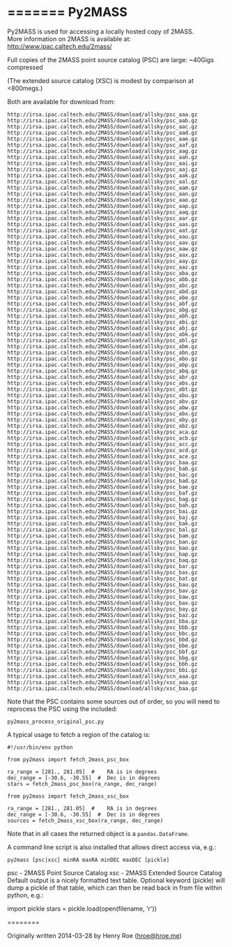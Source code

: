 
=======
Py2MASS
=======

Py2MASS is used for accessing a locally hosted copy of 2MASS.  
More information on 2MASS is available at:
    http://www.ipac.caltech.edu/2mass/

Full copies of the 2MASS point source catalog (PSC) are large:
    ~40Gigs compressed 

(The extended source catalog (XSC) is modest by comparison at <800megs.)

Both are available for download from:

    http://irsa.ipac.caltech.edu/2MASS/download/allsky/psc_aaa.gz
    http://irsa.ipac.caltech.edu/2MASS/download/allsky/psc_aab.gz
    http://irsa.ipac.caltech.edu/2MASS/download/allsky/psc_aac.gz
    http://irsa.ipac.caltech.edu/2MASS/download/allsky/psc_aad.gz
    http://irsa.ipac.caltech.edu/2MASS/download/allsky/psc_aae.gz
    http://irsa.ipac.caltech.edu/2MASS/download/allsky/psc_aaf.gz 
    http://irsa.ipac.caltech.edu/2MASS/download/allsky/psc_aag.gz
    http://irsa.ipac.caltech.edu/2MASS/download/allsky/psc_aah.gz
    http://irsa.ipac.caltech.edu/2MASS/download/allsky/psc_aai.gz
    http://irsa.ipac.caltech.edu/2MASS/download/allsky/psc_aaj.gz
    http://irsa.ipac.caltech.edu/2MASS/download/allsky/psc_aak.gz
    http://irsa.ipac.caltech.edu/2MASS/download/allsky/psc_aal.gz
    http://irsa.ipac.caltech.edu/2MASS/download/allsky/psc_aam.gz
    http://irsa.ipac.caltech.edu/2MASS/download/allsky/psc_aan.gz
    http://irsa.ipac.caltech.edu/2MASS/download/allsky/psc_aao.gz
    http://irsa.ipac.caltech.edu/2MASS/download/allsky/psc_aap.gz
    http://irsa.ipac.caltech.edu/2MASS/download/allsky/psc_aaq.gz
    http://irsa.ipac.caltech.edu/2MASS/download/allsky/psc_aar.gz
    http://irsa.ipac.caltech.edu/2MASS/download/allsky/psc_aas.gz
    http://irsa.ipac.caltech.edu/2MASS/download/allsky/psc_aat.gz
    http://irsa.ipac.caltech.edu/2MASS/download/allsky/psc_aau.gz
    http://irsa.ipac.caltech.edu/2MASS/download/allsky/psc_aav.gz
    http://irsa.ipac.caltech.edu/2MASS/download/allsky/psc_aaw.gz
    http://irsa.ipac.caltech.edu/2MASS/download/allsky/psc_aax.gz
    http://irsa.ipac.caltech.edu/2MASS/download/allsky/psc_aay.gz
    http://irsa.ipac.caltech.edu/2MASS/download/allsky/psc_aaz.gz
    http://irsa.ipac.caltech.edu/2MASS/download/allsky/psc_aba.gz
    http://irsa.ipac.caltech.edu/2MASS/download/allsky/psc_abb.gz
    http://irsa.ipac.caltech.edu/2MASS/download/allsky/psc_abc.gz
    http://irsa.ipac.caltech.edu/2MASS/download/allsky/psc_abd.gz
    http://irsa.ipac.caltech.edu/2MASS/download/allsky/psc_abe.gz
    http://irsa.ipac.caltech.edu/2MASS/download/allsky/psc_abf.gz
    http://irsa.ipac.caltech.edu/2MASS/download/allsky/psc_abg.gz
    http://irsa.ipac.caltech.edu/2MASS/download/allsky/psc_abh.gz
    http://irsa.ipac.caltech.edu/2MASS/download/allsky/psc_abi.gz
    http://irsa.ipac.caltech.edu/2MASS/download/allsky/psc_abj.gz
    http://irsa.ipac.caltech.edu/2MASS/download/allsky/psc_abk.gz
    http://irsa.ipac.caltech.edu/2MASS/download/allsky/psc_abl.gz
    http://irsa.ipac.caltech.edu/2MASS/download/allsky/psc_abm.gz
    http://irsa.ipac.caltech.edu/2MASS/download/allsky/psc_abn.gz
    http://irsa.ipac.caltech.edu/2MASS/download/allsky/psc_abo.gz
    http://irsa.ipac.caltech.edu/2MASS/download/allsky/psc_abp.gz
    http://irsa.ipac.caltech.edu/2MASS/download/allsky/psc_abq.gz
    http://irsa.ipac.caltech.edu/2MASS/download/allsky/psc_abr.gz
    http://irsa.ipac.caltech.edu/2MASS/download/allsky/psc_abs.gz
    http://irsa.ipac.caltech.edu/2MASS/download/allsky/psc_abt.gz
    http://irsa.ipac.caltech.edu/2MASS/download/allsky/psc_abu.gz
    http://irsa.ipac.caltech.edu/2MASS/download/allsky/psc_abv.gz
    http://irsa.ipac.caltech.edu/2MASS/download/allsky/psc_abw.gz
    http://irsa.ipac.caltech.edu/2MASS/download/allsky/psc_abx.gz
    http://irsa.ipac.caltech.edu/2MASS/download/allsky/psc_aby.gz
    http://irsa.ipac.caltech.edu/2MASS/download/allsky/psc_abz.gz
    http://irsa.ipac.caltech.edu/2MASS/download/allsky/psc_aca.gz
    http://irsa.ipac.caltech.edu/2MASS/download/allsky/psc_acb.gz
    http://irsa.ipac.caltech.edu/2MASS/download/allsky/psc_acc.gz
    http://irsa.ipac.caltech.edu/2MASS/download/allsky/psc_acd.gz
    http://irsa.ipac.caltech.edu/2MASS/download/allsky/psc_ace.gz
    http://irsa.ipac.caltech.edu/2MASS/download/allsky/psc_baa.gz
    http://irsa.ipac.caltech.edu/2MASS/download/allsky/psc_bab.gz
    http://irsa.ipac.caltech.edu/2MASS/download/allsky/psc_bac.gz
    http://irsa.ipac.caltech.edu/2MASS/download/allsky/psc_bad.gz
    http://irsa.ipac.caltech.edu/2MASS/download/allsky/psc_bae.gz
    http://irsa.ipac.caltech.edu/2MASS/download/allsky/psc_baf.gz
    http://irsa.ipac.caltech.edu/2MASS/download/allsky/psc_bag.gz
    http://irsa.ipac.caltech.edu/2MASS/download/allsky/psc_bah.gz
    http://irsa.ipac.caltech.edu/2MASS/download/allsky/psc_bai.gz
    http://irsa.ipac.caltech.edu/2MASS/download/allsky/psc_baj.gz
    http://irsa.ipac.caltech.edu/2MASS/download/allsky/psc_bak.gz
    http://irsa.ipac.caltech.edu/2MASS/download/allsky/psc_bal.gz
    http://irsa.ipac.caltech.edu/2MASS/download/allsky/psc_bam.gz
    http://irsa.ipac.caltech.edu/2MASS/download/allsky/psc_ban.gz
    http://irsa.ipac.caltech.edu/2MASS/download/allsky/psc_bao.gz
    http://irsa.ipac.caltech.edu/2MASS/download/allsky/psc_bap.gz
    http://irsa.ipac.caltech.edu/2MASS/download/allsky/psc_baq.gz
    http://irsa.ipac.caltech.edu/2MASS/download/allsky/psc_bar.gz
    http://irsa.ipac.caltech.edu/2MASS/download/allsky/psc_bas.gz
    http://irsa.ipac.caltech.edu/2MASS/download/allsky/psc_bat.gz
    http://irsa.ipac.caltech.edu/2MASS/download/allsky/psc_bau.gz
    http://irsa.ipac.caltech.edu/2MASS/download/allsky/psc_bav.gz
    http://irsa.ipac.caltech.edu/2MASS/download/allsky/psc_baw.gz
    http://irsa.ipac.caltech.edu/2MASS/download/allsky/psc_bax.gz
    http://irsa.ipac.caltech.edu/2MASS/download/allsky/psc_bay.gz
    http://irsa.ipac.caltech.edu/2MASS/download/allsky/psc_baz.gz
    http://irsa.ipac.caltech.edu/2MASS/download/allsky/psc_bba.gz
    http://irsa.ipac.caltech.edu/2MASS/download/allsky/psc_bbb.gz
    http://irsa.ipac.caltech.edu/2MASS/download/allsky/psc_bbc.gz
    http://irsa.ipac.caltech.edu/2MASS/download/allsky/psc_bbd.gz
    http://irsa.ipac.caltech.edu/2MASS/download/allsky/psc_bbe.gz
    http://irsa.ipac.caltech.edu/2MASS/download/allsky/psc_bbf.gz
    http://irsa.ipac.caltech.edu/2MASS/download/allsky/psc_bbg.gz
    http://irsa.ipac.caltech.edu/2MASS/download/allsky/psc_bbh.gz
    http://irsa.ipac.caltech.edu/2MASS/download/allsky/psc_bbi.gz
    http://irsa.ipac.caltech.edu/2MASS/download/allsky/scn_aaa.gz
    http://irsa.ipac.caltech.edu/2MASS/download/allsky/xsc_aaa.gz
    http://irsa.ipac.caltech.edu/2MASS/download/allsky/xsc_baa.gz

Note that the PSC contains some sources out of order, so you will need
to reprocess the PSC using the included:

    py2mass_process_original_psc.py

A typical usage to fetch a region of the catalog is:

    #!/usr/bin/env python

    from py2mass import fetch_2mass_psc_box

    ra_range = [281., 281.05]  #    RA is in degrees
    dec_range = [-30.6, -30.55]  #  Dec is in degrees
    stars = fetch_2mass_psc_box(ra_range, dec_range)
    
    from py2mass import fetch_2mass_xsc_box

    ra_range = [281., 281.05]  #    RA is in degrees
    dec_range = [-30.6, -30.55]  #  Dec is in degrees
    sources = fetch_2mass_xsc_box(ra_range, dec_range)

Note that in all cases the returned object is a `pandas.DataFrame`.

A command line script is also installed that allows direct access via, e.g.:

    py2mass [psc|xsc] minRA maxRA minDEC maxDEC [pickle]
    
psc - 2MASS Point Source Catalog
xsc - 2MASS Extended Source Catalog
Default output is a nicely formatted text table.
Optional keyword (pickle) will dump a pickle of that table, 
which can then be read back in from file within python, e.g.:

   import pickle
   stars = pickle.load(open(filename, 'r'))

========

Originally written 2014-03-28 by Henry Roe (hroe@hroe.me)
